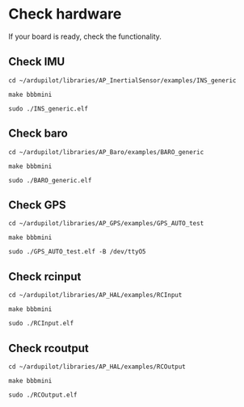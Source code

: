 # Check hardware
If your board is ready, check the functionality.

## Check IMU
`cd ~/ardupilot/libraries/AP_InertialSensor/examples/INS_generic`

`make bbbmini`

`sudo ./INS_generic.elf`

## Check baro
`cd ~/ardupilot/libraries/AP_Baro/examples/BARO_generic`

`make bbbmini`

`sudo ./BARO_generic.elf`

## Check GPS
`cd ~/ardupilot/libraries/AP_GPS/examples/GPS_AUTO_test`

`make bbbmini`

`sudo ./GPS_AUTO_test.elf -B /dev/ttyO5`

## Check rcinput
`cd ~/ardupilot/libraries/AP_HAL/examples/RCInput`

`make bbbmini`

`sudo ./RCInput.elf`

## Check rcoutput
`cd ~/ardupilot/libraries/AP_HAL/examples/RCOutput`

`make bbbmini`

`sudo ./RCOutput.elf`

